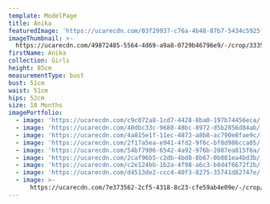 ```yaml
---
template: ModelPage
title: Anika
featuredImage: 'https://ucarecdn.com/03f29937-c76a-4b48-87b7-5434c5925fd6/'
imageThumbnail: >-
  https://ucarecdn.com/49872485-5564-4d69-a9a8-0729b46796e9/-/crop/3335x3648/1001,0/-/preview/
firstName: Anika
collection: Girls
height: 85cm
measurementType: bust
bust: 51cm
waist: 51cm
hips: 52cm
size: 18 Months
imagePortfolio:
  - image: 'https://ucarecdn.com/c9c072a8-1cd7-4428-8ba0-197b74456eca/'
  - image: 'https://ucarecdn.com/40dbc33c-9680-48bc-8972-d5b2856d84ab/'
  - image: 'https://ucarecdn.com/4a815e1f-11ec-4873-a8b8-ac790e8fae9c/'
  - image: 'https://ucarecdn.com/2f17a5ea-e941-4fd2-9f6c-bf8d986cca05/'
  - image: 'https://ucarecdn.com/54bf7906-6542-4a92-976b-2087ea815f6a/'
  - image: 'https://ucarecdn.com/2caf96b5-c2db-4bd8-8b67-0b081ea4bd3b/'
  - image: 'https://ucarecdn.com/c2e124bb-1b2a-4f98-a6c3-b8d4f6672f2b/'
  - image: 'https://ucarecdn.com/d4513de2-ccc4-40f3-8275-35741d82747e/'
  - image: >-
      https://ucarecdn.com/7e373562-2cf5-4318-8c23-cfe59ab4e09e/-/crop/8375x5488/0,95/-/preview/
---
```


